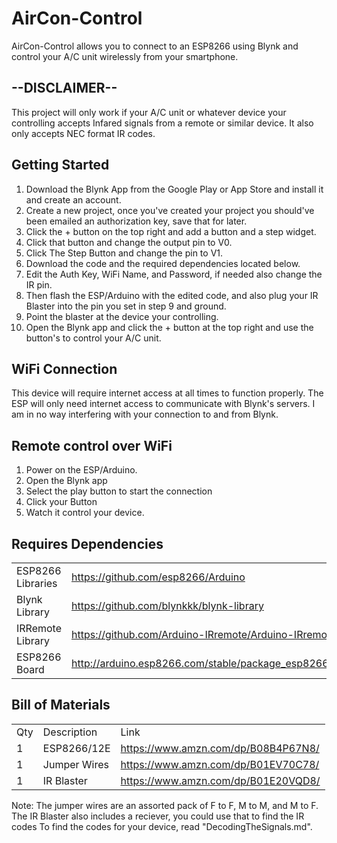 # AirCon-Control
AirCon-Control allows you to connect to an ESP8266 using Blynk and control your A/C unit wirelessly from your smartphone. 

## --DISCLAIMER--
This project will only work if your A/C unit or whatever device your controlling accepts Infared signals from a remote or similar device.
It also only accepts NEC format IR codes.

## Getting Started
1. Download the Blynk App from the Google Play or App Store and install it and create an account.
2. Create a new project, once you've created your project you should've been emailed an authorization key, save that for later.
3. Click the + button on the top right and add a button and a step widget.
4. Click that button and change the output pin to V0.
5. Click The Step Button and change the pin to V1.
6. Download the code and the required dependencies located below.
7. Edit the Auth Key, WiFi Name, and Password, if needed also change the IR pin.
8. Then flash the ESP/Arduino with the edited code, and also plug your IR Blaster into the pin you set in step 9 and ground.
9. Point the blaster at the device your controlling.
10. Open the Blynk app and click the + button at the top right and use the button's to control your A/C unit.

## WiFi Connection
This device will require internet access at all times to function properly. The ESP will only need internet access to communicate with Blynk's servers. I am in no way interfering with your connection to and from Blynk.

## Remote control over WiFi
1. Power on the ESP/Arduino.
2. Open the Blynk app 
3. Select the play button to start the connection
4. Click your Button
5. Watch it control your device.

## Requires Dependencies
|                    |                                                                 |
|--------------------|-----------------------------------------------------------------| 
| ESP8266 Libraries  | https://github.com/esp8266/Arduino                              | 
| Blynk Library      | https://github.com/blynkkk/blynk-library                        |
| IRRemote Library   | https://github.com/Arduino-IRremote/Arduino-IRremote            |
| ESP8266 Board      | http://arduino.esp8266.com/stable/package_esp8266com_index.json |

## Bill of Materials
|     |              |                                     |
|-----|--------------|-------------------------------------|
| Qty | Description  | Link                                |
| 1   | ESP8266/12E  | https://www.amzn.com/dp/B08B4P67N8/ |
| 1   | Jumper Wires | https://www.amzn.com/dp/B01EV70C78/ |
| 1   | IR Blaster   | https://www.amzn.com/dp/B01E20VQD8/ |

Note: The jumper wires are an assorted pack of F to F, M to M, and M to F.
The IR Blaster also includes a reciever, you could use that to find the IR codes
To find the codes for your device, read "DecodingTheSignals.md".
